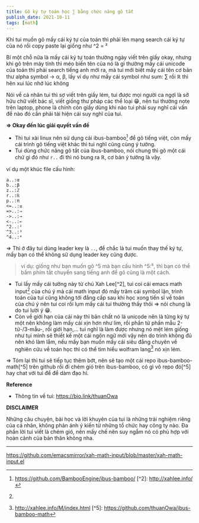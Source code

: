 ```yaml
---
title: Gõ ký tự toán học ∑ bằng chức năng gõ tắt
publish_date: 2021-10-11
tags: [math]
---
```


Khi tui muốn gõ mấy cái ký tự của toán thì phải lên mạng search cái ký tự của nó
rồi copy paste lại giống như ^2 = ²

Bí một chỗ nữa là mấy cái ký tự toán thường ngày viết trên giấy okay, nhưng khi
gõ trên máy tính thì méo biến tên của nó là gì thường mấy cái unicode của toán
thì phải search tiếng anh mới ra, mà tui mới biết mấy cái tên cơ bản thư alpha
symbol -> α, β, lấy ví dụ như mấy cái symbol như sum: ∑ rồi ℝ thì hên xui lúc
nhớ lúc không

Nói về cá nhân tui thì sợ viết trên giấy lém, tui được mọi người ca ngợi là sỡ
hữu chữ viết bác sĩ, viết giống thư pháp các thể loại 😁, nên tui thường note
trên laptop, phone là chính còn giấy dùng khi nào tui phải suy nghĩ cái vấn đề
nào đó cần phải tái hiện cái suy nghĩ của tui.

**⇒ Okay đến lúc giải quyết vấn đề**

- Thì tui xài linux nên sử dụng cái ibus-bamboo[^1] để gõ tiếng việt, còn mấy
  cái trình gõ tiếng việt khác thì tui nghĩ cũng cùng ý tưởng.
- Tui dùng chức năng gõ tắt của ibus-bamboo, nói chung thì gõ một cái chứ gì đó
  như `r..` đi thì nó bung ra ℝ, cơ bản ý tưởng là vậy.

ví dụ một khúc file cấu hình:

```
a..:α
b..:β
z..:ℤ
r..:ℝ
p..:π
<=..:≤
=>..:⇒
->..:→
<-..:←
^2..:²
^3..:³
^4..:⁴
```

⇒ Thì ở đây tui dùng leader key là `..`, để chắc là tui muốn thay thế ký tự, mấy
bạn có thể không sử dụng leader key cũng được.

> ví dụ: giống như bạn muốn gõ ^5 mà bạn cấu hình ^5:⁵, thì bạn có thể bấm phím
> tắt chuyển sang tiếng anh để gõ cũng là một cách.

- Tui lấy mấy cái tưởng này từ chú Xah Lee[^2], tui coi cái emacs math input[^3]
  của chú ý mà cái math input đó mấy trăm cái symbol lận, trình toán của tui
  cũng không tới đẳng cấp sau khi học xong tiến sĩ về toán của chú ý nên tui coi
  rồi lụm mấy cái tui thường thấy thôi ⇒ nói chung là do tui lười ý 😁.
- Còn về giới hạn của cái này thì bản chất nó là unicode nên là từng ký tự một
  nên không làm mấy cái xịn hơn như lim, rồi phần tử phần mẫu 2-tử-/3-mẫu-, rồi
  giới hạn,... tui nghĩ là làm được nhưng nó mệt lém giống như tụi mình sẽ thiết
  kế một cái ngôn ngữ mới vậy nên do trình không đủ nên khó làm lắm, nếu mấy bạn
  muốn mấy cái siêu đẳng chuyên về nghiên cứu về toán học thì có thể tìm hiểu
  wolfram lang[^4] nó xịn lém.

⇒ Tóm lại thì tui sẽ tiếp tục thêm bớt, nên sẽ tạo một cái repo ibus-bamboo-math[^5]
trên github rồi đi chém gió trên ibus-bamboo, có gì vô repo đó[^5] hay chat với
tui để để dàm đạo hỉ.

**Reference**

- Thông tin về tui: <https://bio.link/thuanOwa>

**DISCLAIMER**

Những câu chuyện, bài học và lời khuyên của tui là những trải nghiệm riêng của
cá nhân, không phản ánh ý kiến từ những tổ chức hay công ty nào. Đa phần lời tui
viết là chém gió, nên mấy chế nên suy ngẫm nó có phù hợp với hoàn cảnh của bản
thân không nha.

---

[^1]: https://github.com/BambooEngine/ibus-bamboo/ [^2]: http://xahlee.info/
[^3]:
https://github.com/emacsmirror/xah-math-input/blob/master/xah-math-input.el
[^4]: http://xahlee.info/M/index.html [^5]:
https://github.com/thuanOwa/ibus-bamboo-math
